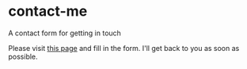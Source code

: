 # contact-me
A contact form for getting in touch

Please visit [this page](https://ptcane.github.io/contact-me) and fill in the form. I'll get back to you as soon as possible.
